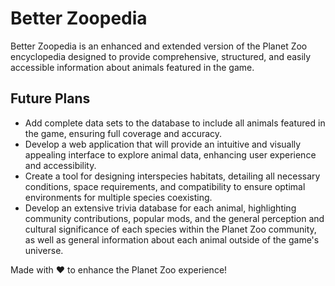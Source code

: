 # Better Zoopedia

Better Zoopedia is an enhanced and extended version of the Planet Zoo encyclopedia designed to provide comprehensive, structured, and easily accessible information about animals featured in the game.

## Future Plans

- Add complete data sets to the database to include all animals featured in the game, ensuring full coverage and accuracy.
- Develop a web application that will provide an intuitive and visually appealing interface to explore animal data, enhancing user experience and accessibility.
- Create a tool for designing interspecies habitats, detailing all necessary conditions, space requirements, and compatibility to ensure optimal environments for multiple species coexisting.
- Develop an extensive trivia database for each animal, highlighting community contributions, popular mods, and the general perception and cultural significance of each species within the Planet Zoo community, as well as general information about each animal outside of the game's universe.

Made with ❤️ to enhance the Planet Zoo experience!
